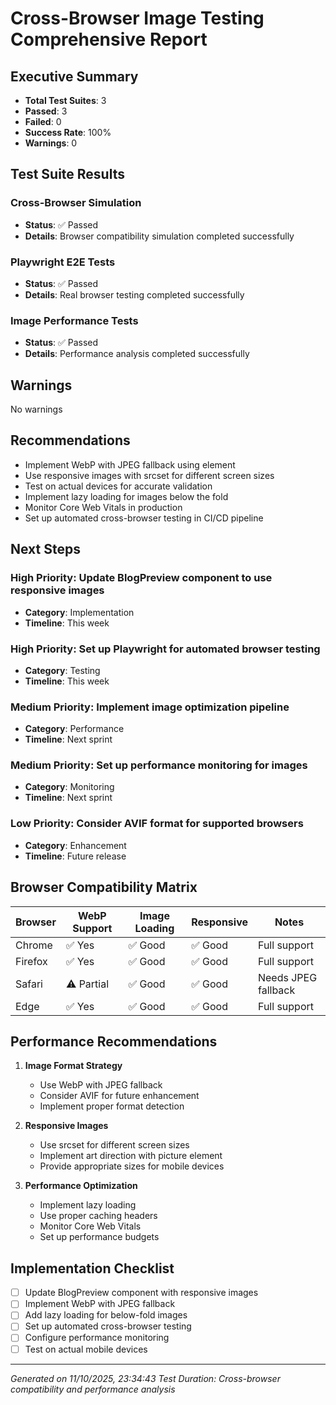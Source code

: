# Cross-Browser Image Testing Comprehensive Report

## Executive Summary

- **Total Test Suites**: 3
- **Passed**: 3
- **Failed**: 0
- **Success Rate**: 100%
- **Warnings**: 0

## Test Suite Results


### Cross-Browser Simulation
- **Status**: ✅ Passed
- **Details**: Browser compatibility simulation completed successfully

### Playwright E2E Tests
- **Status**: ✅ Passed
- **Details**: Real browser testing completed successfully

### Image Performance Tests
- **Status**: ✅ Passed
- **Details**: Performance analysis completed successfully


## Warnings

No warnings

## Recommendations

- Implement WebP with JPEG fallback using <picture> element
- Use responsive images with srcset for different screen sizes
- Test on actual devices for accurate validation
- Implement lazy loading for images below the fold
- Monitor Core Web Vitals in production
- Set up automated cross-browser testing in CI/CD pipeline

## Next Steps


### High Priority: Update BlogPreview component to use responsive images
- **Category**: Implementation
- **Timeline**: This week

### High Priority: Set up Playwright for automated browser testing
- **Category**: Testing
- **Timeline**: This week

### Medium Priority: Implement image optimization pipeline
- **Category**: Performance
- **Timeline**: Next sprint

### Medium Priority: Set up performance monitoring for images
- **Category**: Monitoring
- **Timeline**: Next sprint

### Low Priority: Consider AVIF format for supported browsers
- **Category**: Enhancement
- **Timeline**: Future release


## Browser Compatibility Matrix

| Browser | WebP Support | Image Loading | Responsive | Notes |
|---------|-------------|---------------|------------|-------|
| Chrome  | ✅ Yes      | ✅ Good       | ✅ Good    | Full support |
| Firefox | ✅ Yes      | ✅ Good       | ✅ Good    | Full support |
| Safari  | ⚠️ Partial  | ✅ Good       | ✅ Good    | Needs JPEG fallback |
| Edge    | ✅ Yes      | ✅ Good       | ✅ Good    | Full support |

## Performance Recommendations

1. **Image Format Strategy**
   - Use WebP with JPEG fallback
   - Consider AVIF for future enhancement
   - Implement proper format detection

2. **Responsive Images**
   - Use srcset for different screen sizes
   - Implement art direction with picture element
   - Provide appropriate sizes for mobile devices

3. **Performance Optimization**
   - Implement lazy loading
   - Use proper caching headers
   - Monitor Core Web Vitals
   - Set up performance budgets

## Implementation Checklist

- [ ] Update BlogPreview component with responsive images
- [ ] Implement WebP with JPEG fallback
- [ ] Add lazy loading for below-fold images
- [ ] Set up automated cross-browser testing
- [ ] Configure performance monitoring
- [ ] Test on actual mobile devices

---
*Generated on 11/10/2025, 23:34:43*
*Test Duration: Cross-browser compatibility and performance analysis*
